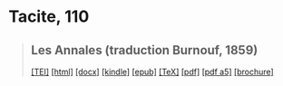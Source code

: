 # Tacite, 110

> ## Les Annales (traduction Burnouf, 1859)
>  <a title="Source XML/TEI" class="mime48 tei" href="https://hurlus.github.io/tei/tacite110_annales.xml">[TEI]</a>  <a title="HTML une page" class="mime48 html" href="https://hurlus.github.io/tacite110_annales/tacite110_annales.html">[html]</a>  <a title="Bureautique (LibreOffice, MS.Word)" class="mime48 docx" href="https://hurlus.github.io/tacite110_annales/tacite110_annales.docx">[docx]</a>  <a title="Amazon.kindle" class="mime48 mobi" href="https://hurlus.github.io/tacite110_annales/tacite110_annales.mobi">[kindle]</a>  <a title="EPUB, pour liseuses et téléphones" class="mime48 epub" href="https://hurlus.github.io/tacite110_annales/tacite110_annales.epub">[epub]</a>  <a title="LaTeX" class="mime48 tex" href="https://hurlus.github.io/tacite110_annales/tacite110_annales.tex">[TeX]</a>  <a title="PDF à imprimer, A4 2 colonnes" class="mime48 pdf" href="https://hurlus.github.io/tacite110_annales/tacite110_annales.pdf">[pdf]</a>  <a title="PDF à lire, A5 une colonne" class="mime48 a5" href="https://hurlus.github.io/tacite110_annales/tacite110_annales_a5.pdf">[pdf a5]</a>  <a title="Brochure à agrafer, pdf imposé pour imprimante recto/verso" class="mime48 brochure" href="https://hurlus.github.io/tacite110_annales/tacite110_annales_brochure.pdf">[brochure]</a> 
